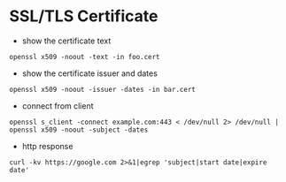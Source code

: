# SSL/TLS Certificate 

- show the certificate text
```
openssl x509 -noout -text -in foo.cert
```
- show the certificate issuer and dates
```
openssl x509 -noout -issuer -dates -in bar.cert
```
- connect from client
```
openssl s_client -connect example.com:443 < /dev/null 2> /dev/null | openssl x509 -noout -subject -dates
```
- http response
```
curl -kv https://google.com 2>&1|egrep 'subject|start date|expire date'
```
